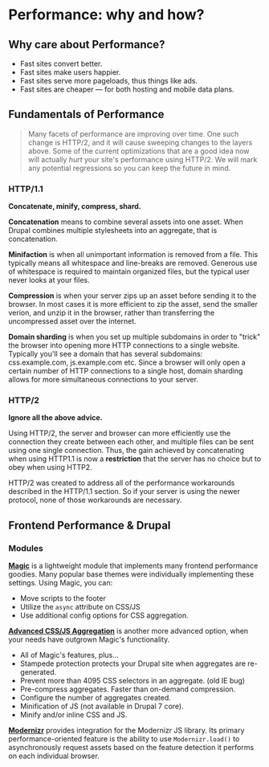 # Performance: why and how?

## Why care about Performance?

* Fast sites convert better.
* Fast sites make users happier.
* Fast sites serve more pageloads, thus things like ads.
* Fast sites are cheaper — for both hosting and mobile data plans.

## Fundamentals of Performance

> Many facets of performance are improving over time. One such change is
> HTTP/2, and it will cause sweeping changes to the layers above. Some of
> the current optimizations that are a good idea now will actually *hurt*
> your site's performance using HTTP/2. We will mark any potential regressions
> so you can keep the future in mind.

### HTTP/1.1

**Concatenate, minify, compress, shard.**

**Concatenation** means to combine several assets into one asset. When Drupal combines multiple stylesheets into an aggregate, that is concatenation.

**Minifaction** is when all unimportant information is removed from a file. This typically means all whitespace and line-breaks are removed. Generous use of whitespace is required to maintain organized files, but the typical user never looks at your files.

**Compression** is when your server zips up an asset before sending it to the browser. In most cases it is more efficient to zip the asset, send the smaller verion, and unzip it in the browser, rather than transferring the uncompressed asset over the internet.

**Domain sharding** is when you set up multiple subdomains in order to "trick" the browser into opening more HTTP connections to a single website. Typically you'll see a domain that has several subdomains: css.example.com, js.example.com etc. Since a browser will only open a certain number of HTTP connections to a single host, domain sharding allows for more simultaneous connections to your server.

### HTTP/2

**Ignore all the above advice.**

Using HTTP/2, the server and browser can more efficiently use the connection they create between each other, and multiple files can be sent using one single connection. Thus, the gain achieved by concatenating when using HTTP1.1 is now a **restriction** that the server has no choice but to obey when using HTTP2.

HTTP/2 was created to address all of the performance workarounds described in the HTTP/1.1 section. So if your server is using the newer protocol, none of those workarounds are necessary.

## Frontend Performance & Drupal

### Modules

**[Magic](https://www.drupal.org/project/magic)** is a lightweight module that implements many frontend performance goodies. Many popular base themes were individually implementing these settings. Using Magic, you can:

* Move scripts to the footer
* Utilize the `async` attribute on CSS/JS
* Use additional config options for CSS aggregation.

**[Advanced CSS/JS Aggregation](https://www.drupal.org/project/advagg)** is another more advanced option, when your needs have outgrown Magic's functionality.

* All of Magic's features, plus...
* Stampede protection protects your Drupal site when aggregates are re-generated.
* Prevent more than 4095 CSS selectors in an aggregate. (old IE bug)
* Pre-compress aggregates. Faster than on-demand compression.
* Configure the number of aggregates created.
* Minification of JS (not available in Drupal 7 core).
* Minify and/or inline CSS and JS.

**[Modernizr](https://www.drupal.org/project/modernizr)** provides integration for the Modernizr JS library. Its primary performance-oriented feature is the ability to use `Modernizr.load()` to asynchronously request assets based on the feature detection it performs on each individual browser.
